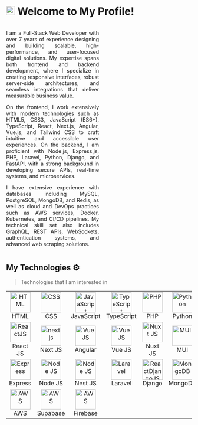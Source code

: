 <h1>
<img src="https://media.giphy.com/media/hvRJCLFzcasrR4ia7z/giphy.gif" width="24px"> Welcome to My Profile!
</h1>

<span style="display: inline-block; width: 50%;">
  <p align="justify">
  I am a Full-Stack Web Developer with over 7 years of experience designing and building scalable, high-performance, and user-focused digital solutions. My expertise spans both frontend and backend development, where I specialize in creating responsive interfaces, robust server-side architectures, and seamless integrations that deliver measurable business value.
  </p>
  <p align="justify">
  On the frontend, I work extensively with modern technologies such as HTML5, CSS3, JavaScript (ES6+), TypeScript, React, Next.js, Angular, Vue.js, and Tailwind CSS to craft intuitive and accessible user experiences. On the backend, I am proficient with Node.js, Express.js, PHP, Laravel, Python, Django, and FastAPI, with a strong background in developing secure APIs, real-time systems, and microservices.
  </p>
  <p align="justify">
  I have extensive experience with databases including MySQL, PostgreSQL, MongoDB, and Redis, as well as cloud and DevOps practices such as AWS services, Docker, Kubernetes, and CI/CD pipelines. My technical skill set also includes GraphQL, REST APIs, WebSockets, authentication systems, and advanced web scraping solutions.
  </p>
</span>
<!-- <img style="display: inline-block; height: 250px; width: 400px;" alt="Mehedi Islam Ripon" src="https://raw.githubusercontent.com/MehedilslamRipon/MehedilslamRipon/main/img/MehediIslamRipon.gif" /> -->

## My Technologies ⚙️

> Technologies that I am interested in

<table>
  <tr>
    <td align="center" width="96">
      <img src="https://skillicons.dev/icons?i=html" alt="HTML" width="55" height="55" />
      <br>HTML
    </td>
    <td align="center" width="96">
      <img src="https://skillicons.dev/icons?i=css" alt="CSS" width="55" height="55" />
      <br>CSS
    </td>
     <td align="center" width="96">
      <img src="https://skillicons.dev/icons?i=javascript" alt="JavaScript" width="55" height="55" />
      <br>JavaScript
    </td>
    <td align="center" width="96">
      <img src="https://skillicons.dev/icons?i=typescript" alt="TypeScript" width="55" height="55" />
      <br>TypeScript
    </td>
    <td align="center"  width="96">
        <img src="https://skillicons.dev/icons?i=php" alt="PHP" width="55" height="55" />
      <br>PHP
    </td>
    <td align="center" width="96">
      <img src="https://skillicons.dev/icons?i=python" width="55" height="55" alt="Python" />
      <br>Python
    </td>
    <td align="center" width="96">
      <img src="https://skillicons.dev/icons?i=bootstrap" width="55" height="55" alt="Bootstrap" />
      <br>Bootstrap
    </td>
    <td align="center"  width="96">
        <img src="https://skillicons.dev/icons?i=jquery" width="55" height="55" alt="Jquery" />
      <br>jQuery
    </td>
    <td align="center" width="96">
      <img src="https://skillicons.dev/icons?i=tailwind" width="55" height="55" alt="Tailwind" />
      <br>Tailwind
    </td>
  </tr>
  <tr>
    <td align="center" width="96">
        <img src="https://skillicons.dev/icons?i=react" width="55" height="55" alt="ReactJS"/>
      <br>React JS
    </td>
    <td align="center" width="96">
     <img src="https://skillicons.dev/icons?i=next" width="55" height="55" alt="nextjs" />
      <br>Next JS
    </td>
    <td align="center" width="96">
        <img src="https://skillicons.dev/icons?i=angular" width="55" height="55" alt="Vue JS"/>
      <br>Angular
    </td>
    <td align="center" width="96">
        <img src="https://skillicons.dev/icons?i=vue" width="55" height="55" alt="Vue JS"/>
      <br>Vue JS
    </td>
    <td align="center" width="96">
        <img src="https://skillicons.dev/icons?i=nuxt" width="55" height="55" alt="Nuxt JS"/>
      <br>Nuxt JS
    </td>
    <td align="center" width="96">
        <img src="https://skillicons.dev/icons?i=mui" width="55" height="55" alt="MUI"/>
      <br>MUI
    </td>
    <td align="center" width="96">
        <img src="https://skillicons.dev/icons?i=supabase" width="55" height="55" alt="Chakra UI"/>
      <br>Chakra UI
    </td>
    <td align="center" width="96">
        <img src="https://skillicons.dev/icons?i=apollo" width="55" height="55" alt="Ant Design"/>
      <br>Ant D
    </td>
    <td align="center" width="96">
        <img src="https://skillicons.dev/icons?i=vuetify" width="55" height="55" alt="Vuetify"/>
      <br>Vuetify
    </td>
  </tr>
  <tr>
    <td align="center" width="96">
        <img src="https://skillicons.dev/icons?i=express" width="55" height="55" alt="Express"/>
      <br>Express
    </td>
    <td align="center" width="96">
        <img src="https://skillicons.dev/icons?i=nodejs" width="55" height="55" alt="Node JS"/>
      <br>Node JS
    </td>
    <td align="center" width="96">
        <img src="https://skillicons.dev/icons?i=nest" width="55" height="55" alt="Node JS"/>
      <br>Nest JS
    </td>
    <td align="center" width="96">
        <img src="https://skillicons.dev/icons?i=laravel" width="55" height="55" alt="Laravel"/>
      <br>Laravel
    </td>
    <td align="center" width="96">
        <img src="https://skillicons.dev/icons?i=django" width="55" height="55" alt="ReactDjangoJS"/>
      <br>Django
    </td>
    <td align="center" width="96">
        <img src="https://skillicons.dev/icons?i=mongodb" width="55" height="55" alt="MongoDB"/>
      <br>MongoDB
    </td>
    <td align="center" width="96">
        <img src="https://skillicons.dev/icons?i=mysql" width="55" height="55" alt="MySQL"/>
      <br>MySQL
    </td>
    <td align="center" width="96">
        <img src="https://skillicons.dev/icons?i=postgresql" width="55" height="55" alt="PostgreSQL"/>
      <br>PostgreSQL
    </td>
    <td align="center" width="96">
        <img src="https://skillicons.dev/icons?i=sqlite" width="55" height="55" alt="SQLite"/>
      <br>SQLite
    </td>
  </tr>
  <tr>
    <td align="center" width="96">
        <img src="https://skillicons.dev/icons?i=aws" width="55" height="55" alt="AWS"/>
      <br>AWS
    </td>
    <td align="center" width="96">
        <img src="https://skillicons.dev/icons?i=supabase" width="55" height="55" alt="AWS"/>
      <br>Supabase
    </td>
    <td align="center" width="96">
        <img src="https://skillicons.dev/icons?i=firebase" width="55" height="55" alt="AWS"/>
      <br>Firebase
    </td>
  </tr>
</table>
